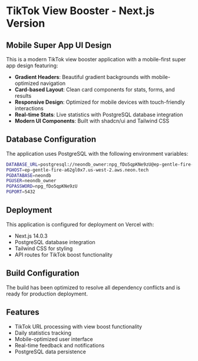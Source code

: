 # TikTok View Booster - Next.js Version

## Mobile Super App UI Design

This is a modern TikTok view booster application with a mobile-first super app design featuring:

- **Gradient Headers**: Beautiful gradient backgrounds with mobile-optimized navigation
- **Card-based Layout**: Clean card components for stats, forms, and results
- **Responsive Design**: Optimized for mobile devices with touch-friendly interactions
- **Real-time Stats**: Live statistics with PostgreSQL database integration
- **Modern UI Components**: Built with shadcn/ui and Tailwind CSS

## Database Configuration

The application uses PostgreSQL with the following environment variables:

```bash
DATABASE_URL=postgresql://neondb_owner:npg_fDo5qpKNe9zU@ep-gentle-fire-a62gl0x7.us-west-2.aws.neon.tech/neondb?sslmode=require
PGHOST=ep-gentle-fire-a62gl0x7.us-west-2.aws.neon.tech
PGDATABASE=neondb
PGUSER=neondb_owner
PGPASSWORD=npg_fDo5qpKNe9zU
PGPORT=5432
```

## Deployment

This application is configured for deployment on Vercel with:

- Next.js 14.0.3
- PostgreSQL database integration
- Tailwind CSS for styling
- API routes for TikTok boost functionality

## Build Configuration

The build has been optimized to resolve all dependency conflicts and is ready for production deployment.

## Features

- TikTok URL processing with view boost functionality
- Daily statistics tracking
- Mobile-optimized user interface
- Real-time feedback and notifications
- PostgreSQL data persistence
